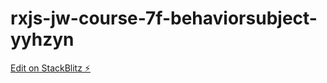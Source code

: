 # rxjs-jw-course-7f-behaviorsubject-yyhzyn

[Edit on StackBlitz ⚡️](https://stackblitz.com/edit/rxjs-jw-course-7f-behaviorsubject-yyhzyn)